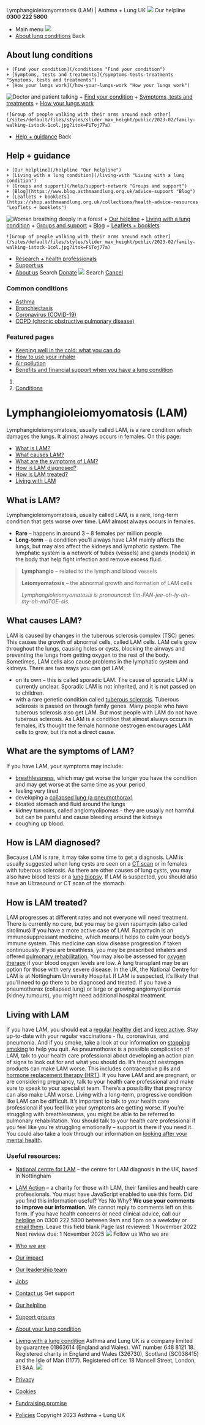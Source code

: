 
Lymphangioleiomyomatosis (LAM) | Asthma + Lung UK
 [![](/themes/custom/asthma-lung-uk/images/aluk-logo.png)](/ "Homepage")
 Our helpline **0300 222 5800**
* Main menu
![](/wingsuit/asthma-lung-uk/images/aluk-logo.png)
* [About lung conditions](#about "About lung conditions")
 Back
 
## About lung conditions
	+ [Find your condition](/conditions "Find your condition")
	+ [Symptoms, tests and treatments](/symptoms-tests-treatments "Symptoms, tests and treatments")
	+ [How your lungs work](/how-your-lungs-work "How your lungs work")
![Doctor and patient talking](/sites/default/files/styles/slider_max_height/public/2023-02/119589.jpg?itok=IfMKqhqJ)
	+ [Find your condition](/conditions)
	+ [Symptoms, tests and treatments](/symptoms-tests-treatments)
	+ [How your lungs work](/how-your-lungs-work)
	
	
	![Group of people walking with their arms around each other](/sites/default/files/styles/slider_max_height/public/2023-02/family-walking-istock-1col.jpg?itok=FiToj77a)
* [Help + guidance](#get-support "Help + guidance")
 Back
 
## Help + guidance
	+ [Our helpline](/helpline "Our helpline")
	+ [Living with a lung condition](/living-with "Living with a lung condition")
	+ [Groups and support](/help/support-network "Groups and support")
	+ [Blog](https://www.blog.asthmaandlung.org.uk/advice-support "Blog")
	+ [Leaflets + booklets](https://shop.asthmaandlung.org.uk/collections/health-advice-resources "Leaflets + booklets")
![Woman breathing deeply in a forest](/sites/default/files/styles/slider_max_height/public/2023-02/A%2BLUK%20Generic73.jpg?itok=IY-jWei3)
	+ [Our helpline](/helpline)
	+ [Living with a lung condition](/living-with)
	+ [Groups and support](/help/support-network)
	+ [Blog](https://www.blog.asthmaandlung.org.uk/advice-support)
	+ [Leaflets + booklets](https://shop.asthmaandlung.org.uk/collections/health-advice-resources "Leaflets and booklets about lung conditions")
	
	
	![Group of people walking with their arms around each other](/sites/default/files/styles/slider_max_height/public/2023-02/family-walking-istock-1col.jpg?itok=FiToj77a)
* [Research + health professionals](/research-health-professionals "Research + health professionals")
* [Support us](/support-us "Support us")
* [About us](/about-us "About us")
Search
[Donate](https://action.asthmaandlung.org.uk/page/99720/donate/1?ea_tracking_id=General_WebsiteALUK_Header_Regular "Donate") 
 [![](/themes/custom/asthma-lung-uk/images/aluk-logo.png)](/ "Homepage")
Search
[Cancel](#)
### Common conditions
* [Asthma](/conditions/asthma)
* [Bronchiectasis](/conditions/bronchiectasis)
* [Coronavirus (COVID-19)](/conditions/coronavirus)
* [COPD (chronic obstructive pulmonary disease)](/conditions/copd-chronic-obstructive-pulmonary-disease)
### Featured pages
* [Keeping well in the cold: what you can do](/living-with/cold-weather)
* [How to use your inhaler](/living-with/inhaler-videos)
* [Air pollution](/living-with/air-pollution)
* [Benefits and financial support when you have a lung condition](/living-with/benefits)
1. 
3. [Conditions](/conditions)
# Lymphangioleiomyomatosis (LAM)
Lymphangioleiomyomatosis, usually called LAM, is a rare condition which damages the lungs. It almost always occurs in females.
On this page: 
* [What is LAM?](#what)
* [What causes LAM?](#causes)
* [What are the symptoms of LAM?](#symptoms)
* [How is LAM diagnosed?](#diagnosis)
* [How is LAM treated?](#treatment)
* [Living with LAM](#living)
## What is LAM?
Lymphangioleiomyomatosis, usually called LAM, is a rare, long-term condition that gets worse over time. LAM almost always occurs in females. 
* **Rare** – happens in around 3 – 8 females per million people
* **Long-term** – a condition you’ll always have
LAM mainly affects the lungs, but may also affect the kidneys and lymphatic system. The lymphatic system is a network of tubes (vessels) and glands (nodes) in the body that help fight infection and remove excess fluid.
> **Lymphangio** – related to the lymph and blood vessels 
> 
> 
> **Leiomyomatosis** – the abnormal growth and formation of LAM cells
> 
> 
> *Lymphangioleiomyomatosis is pronounced: lim-FAN-jee-oh-ly-oh-my-oh-maTOE-sis.* 
> 
> 
> 
## What causes LAM?
LAM is caused by changes in the tuberous sclerosis complex (TSC) genes. This causes the growth of abnormal cells, called LAM cells. 
LAM cells grow throughout the lungs, causing holes or cysts, blocking the airways and preventing the lungs from getting oxygen to the rest of the body. Sometimes, LAM cells also cause problems in the lymphatic system and kidneys. 
There are two ways you can get LAM: 
* on its own – this is called sporadic LAM. The cause of sporadic LAM is currently unclear. Sporadic LAM is not inherited, and it is not passed on to children.
* with a rare genetic condition called [tuberous sclerosis](https://www.nhs.uk/conditions/tuberous-sclerosis/). Tuberous sclerosis is passed on through family genes. Many people who have tuberous sclerosis also get LAM. But most people with LAM do not have tuberous sclerosis.
As LAM is a condition that almost always occurs in females, it’s thought the female hormone oestrogen encourages LAM cells to grow, but it’s not a direct cause.
## What are the symptoms of LAM?
If you have LAM, your symptoms may include: 
* [breathlessness](https://www.blf.org.uk/support-for-you/breathlessness), which may get worse the longer you have the condition and may get worse at the same time as your period
* feeling very tired
* developing a [collapsed lung (a pneumothorax)](https://www.blf.org.uk/support-for-you/pneumothorax)
* bloated stomach and fluid around the lungs
* kidney tumours, called angiomyolipomas - they are usually not harmful but can be painful and cause bleeding around the kidneys
* coughing up blood.
## How is LAM diagnosed?
Because LAM is rare, it may take some time to get a diagnosis. LAM is usually suggested when lung cysts are seen on a [CT scan](https://www.nhs.uk/conditions/ct-scan/) or in females with tuberous sclerosis. As there are other causes of lung cysts, you may also have blood tests or a [lung biopsy](https://www.blf.org.uk/support-for-you/breathing-tests/other-tests).
If LAM is suspected, you should also have an Ultrasound or CT scan of the stomach.
## How is LAM treated?
LAM progresses at different rates and not everyone will need treatment. 
There is currently no cure, but you may be given rapamycin (also called sirolimus) if you have a more active case of LAM. Rapamycin is an immunosuppressant medicine, which means it helps to calm your body’s immune system. This medicine can slow disease progression if taken continuously.
If you are breathless, you may be prescribed inhalers and offered [pulmonary rehabilitation.](https://www.blf.org.uk/support-for-you/keep-active/pulmonary-rehabilitation) You may also be assessed for [oxygen therapy](https://www.blf.org.uk/support-for-you/oxygen) if your blood oxygen levels are low. A lung transplant may be an option for those with very severe disease.
In the UK, the National Centre for LAM is at Nottingham University Hospital. If LAM is suspected, it’s likely that you’ll need to go there to be diagnosed and treated. 
If you have a pneumothorax (collapsed lung) or large or growing angiomyolipomas (kidney tumours), you might need additional hospital treatment.
## Living with LAM
If you have LAM, you should eat a [regular healthy diet](https://www.blf.org.uk/support-for-you/eating-well) and [keep active](https://www.blf.org.uk/support-for-you/keep-active). Stay up-to-date with your regular vaccinations - flu, coronavirus, and pneumonia. And if you smoke, take a look at our information on [stopping smoking](https://www.blf.org.uk/support-for-you/smoking) to help you quit. 
As pneumothorax is a possible complication of LAM, talk to your health care professional about developing an action plan of signs to look out for and what you should do. 
It’s thought oestrogen products can make LAM worse. This includes contraceptive pills and [hormone replacement therapy (HRT)](https://www.nhs.uk/conditions/hormone-replacement-therapy-hrt/). If you have LAM and are pregnant, or are considering pregnancy, talk to your health care professional and make sure to speak to your specialist team. There’s a possibility that pregnancy can also make LAM worse.
Living with a long-term, progressive condition like LAM can be difficult. It’s important to talk to your health care professional if you feel like your symptoms are getting worse. If you’re struggling with breathlessness, you might be able to be referred to pulmonary rehabilitation. 
You should talk to your health care professional if you feel like you’re struggling emotionally – support is there if you need it. You could also take a look through our information on [looking after your mental health](https://www.blf.org.uk/support-for-you/looking-after-your-mental-health).
### Useful resources:
* [National centre for LAM](https://www.nuh.nhs.uk/national-centre-for-lam) – the centre for LAM diagnosis in the UK, based in Nottingham
* [LAM Action](http://lamaction.org/) – a charity for those with LAM, their families and health care professionals.
You must have JavaScript enabled to use this form.
Did you find this information useful?
Yes
No
Why?
**We use your comments to improve our information.** We cannot reply to comments left on this form. If you have health concerns or need clinical advice, call our [helpline](/helpline) on 0300 222 5800 between 9am and 5pm on a weekday or [email them](/helpline).
Leave this field blank
Page last reviewed: 
1 November 2022
Next review due: 
1 November 2025
 [![](/sites/default/files/2023-01/footer-logo%20%281%29.png)](/ "Homepage")
Follow us
 Who we are
 
* [Who we are](/about-us/who-we-are)
* [Our impact](/about-us/our-impact)
* [Our leadership team](/about-us/our-leadership-team)
* [Jobs](/work-us)
* [Contact us](/about-us/contact-us)
 Get support
 
* [Our helpline](/helpline)
* [Support groups](/help/support-network)
* [About your lung condition](/conditions)
* [Living with a lung condition](/living-with)
Asthma and Lung UK is a company limited by guarantee 01863614 (England and Wales). VAT number 648 8121 18.
Registered charity in England and Wales (326730), Scotland (SC038415) and the Isle of Man (1177). Registered office: 18 Mansell Street, London, E1 8AA.
[![](/sites/default/files/2023-01/reg-logo%20%281%29.png)](https://www.fundraisingregulator.org.uk)
![]()
![]()
* [Privacy](/privacy-policy)
* [Cookies](/cookies-how-we-use-them)
* [Fundraising promise](/fundraising-promise)
* [Policies](/about-us/policies)
 Copyright 2023 Asthma + Lung UK
 

